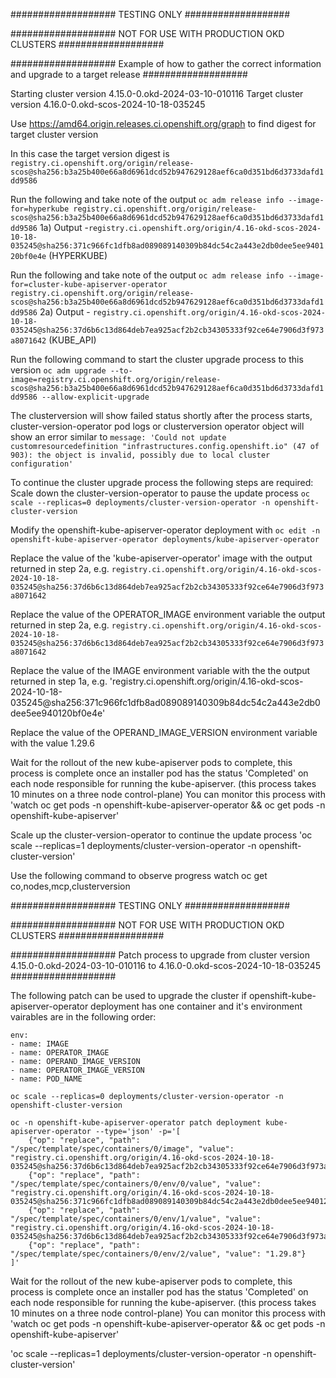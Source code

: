 ################### TESTING ONLY ###################

################### NOT FOR USE WITH PRODUCTION OKD CLUSTERS ###################

################### Example of how to gather the correct information and upgrade to a target release ###################

Starting cluster version 4.15.0-0.okd-2024-03-10-010116
Target cluster version 4.16.0-0.okd-scos-2024-10-18-035245

Use https://amd64.origin.releases.ci.openshift.org/graph to find digest for target cluster version

In this case the target version digest is ```registry.ci.openshift.org/origin/release-scos@sha256:b3a25b400e66a8d6961dcd52b947629128aef6ca0d351bd6d3733dafd1dd9586```

Run the following and take note of the output ```oc adm release info --image-for=hyperkube registry.ci.openshift.org/origin/release-scos@sha256:b3a25b400e66a8d6961dcd52b947629128aef6ca0d351bd6d3733dafd1dd9586```
1a) Output -```registry.ci.openshift.org/origin/4.16-okd-scos-2024-10-18-035245@sha256:371c966fc1dfb8ad089089140309b84dc54c2a443e2db0dee5ee940120bf0e4e``` (HYPERKUBE)

Run the following and take note of the output ```oc adm release info --image-for=cluster-kube-apiserver-operator registry.ci.openshift.org/origin/release-scos@sha256:b3a25b400e66a8d6961dcd52b947629128aef6ca0d351bd6d3733dafd1dd9586```
2a) Output -  ```registry.ci.openshift.org/origin/4.16-okd-scos-2024-10-18-035245@sha256:37d6b6c13d864deb7ea925acf2b2cb34305333f92ce64e7906d3f973a8071642``` (KUBE_API)

Run the following command to start the cluster upgrade process to this version ```oc adm upgrade --to-image=registry.ci.openshift.org/origin/release-scos@sha256:b3a25b400e66a8d6961dcd52b947629128aef6ca0d351bd6d3733dafd1dd9586 --allow-explicit-upgrade ```

The clusterversion will show failed status shortly after the process starts, cluster-version-operator pod logs or clusterversion operator object will show an error similar to ```message: 'Could not update customresourcedefinition "infrastructures.config.openshift.io" (47 of 903): the object is invalid, possibly due to local cluster configuration'```

To continue the cluster upgrade process the following steps are required:
Scale down the cluster-version-operator to pause the update process
`oc scale --replicas=0 deployments/cluster-version-operator -n openshift-cluster-version`

Modify the openshift-kube-apiserver-operator deployment with ```oc edit -n openshift-kube-apiserver-operator deployments/kube-apiserver-operator```

Replace the value of the 'kube-apiserver-operator' image with the output returned in step 2a, e.g. `registry.ci.openshift.org/origin/4.16-okd-scos-2024-10-18-035245@sha256:37d6b6c13d864deb7ea925acf2b2cb34305333f92ce64e7906d3f973a8071642`

Replace the value of the OPERATOR_IMAGE environment variable the output returned in step 2a, e.g. `registry.ci.openshift.org/origin/4.16-okd-scos-2024-10-18-035245@sha256:37d6b6c13d864deb7ea925acf2b2cb34305333f92ce64e7906d3f973a8071642`

Replace the value of the IMAGE environment variable with the the output returned in step 1a, e.g. 'registry.ci.openshift.org/origin/4.16-okd-scos-2024-10-18-035245@sha256:371c966fc1dfb8ad089089140309b84dc54c2a443e2db0dee5ee940120bf0e4e'

Replace the value of the OPERAND_IMAGE_VERSION environment variable with the value 1.29.6

Wait for the rollout of the new kube-apiserver pods to complete, this process is complete once an installer pod has the status 'Completed' on each node responsible for running the kube-apiserver. (this process takes 10 minutes on a three node control-plane)
You can monitor this process with 'watch oc get pods -n openshift-kube-apiserver-operator && oc get pods -n openshift-kube-apiserver'

Scale up the cluster-version-operator to continue the update process
'oc scale --replicas=1 deployments/cluster-version-operator -n openshift-cluster-version'

Use the following command to observe progress
watch oc get co,nodes,mcp,clusterversion

################### TESTING ONLY ###################

################### NOT FOR USE WITH PRODUCTION OKD CLUSTERS ###################

################### Patch process to upgrade from cluster version 4.15.0-0.okd-2024-03-10-010116 to 4.16.0-0.okd-scos-2024-10-18-035245 ###################

The following patch can be used to upgrade the cluster if openshift-kube-apiserver-operator deployment has one container and it's environment vairables are in the following order:
```
env:
- name: IMAGE
- name: OPERATOR_IMAGE
- name: OPERAND_IMAGE_VERSION
- name: OPERATOR_IMAGE_VERSION
- name: POD_NAME
```

`oc scale --replicas=0 deployments/cluster-version-operator -n openshift-cluster-version`

```
oc -n openshift-kube-apiserver-operator patch deployment kube-apiserver-operator --type='json' -p='[
    {"op": "replace", "path": "/spec/template/spec/containers/0/image", "value": "registry.ci.openshift.org/origin/4.16-okd-scos-2024-10-18-035245@sha256:37d6b6c13d864deb7ea925acf2b2cb34305333f92ce64e7906d3f973a8071642"},
    {"op": "replace", "path": "/spec/template/spec/containers/0/env/0/value", "value": "registry.ci.openshift.org/origin/4.16-okd-scos-2024-10-18-035245@sha256:371c966fc1dfb8ad089089140309b84dc54c2a443e2db0dee5ee940120bf0e4e"},
    {"op": "replace", "path": "/spec/template/spec/containers/0/env/1/value", "value": "registry.ci.openshift.org/origin/4.16-okd-scos-2024-10-18-035245@sha256:37d6b6c13d864deb7ea925acf2b2cb34305333f92ce64e7906d3f973a8071642"},
    {"op": "replace", "path": "/spec/template/spec/containers/0/env/2/value", "value": "1.29.8"}
]'
```

Wait for the rollout of the new kube-apiserver pods to complete, this process is complete once an installer pod has the status 'Completed' on each node responsible for running the kube-apiserver. (this process takes 10 minutes on a three node control-plane)
You can monitor this process with 'watch oc get pods -n openshift-kube-apiserver-operator && oc get pods -n openshift-kube-apiserver'

'oc scale --replicas=1 deployments/cluster-version-operator -n openshift-cluster-version'